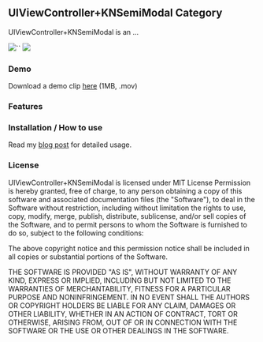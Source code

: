 ## UIViewController+KNSemiModal Category

UIViewController+KNSemiModal is an ...

<img src="https://github.com/kentnguyen/KNPathTableViewController/blob/master/screenshot1.png?raw=true" />``
<img src="https://github.com/kentnguyen/KNPathTableViewController/blob/master/screenshot2.png?raw=true" />

### Demo

Download a demo clip [here](https://github.com/kentnguyen/KNPathTableViewController/blob/master/demo_clip.mov?raw=true) (1MB, .mov)

### Features


### Installation / How to use

Read my [blog post](http://kentnguyen.com/ios/) for detailed usage.

### License

UIViewController+KNSemiModal is licensed under MIT License
Permission is hereby granted, free of charge, to any person obtaining a copy
of this software and associated documentation files (the "Software"), to deal
in the Software without restriction, including without limitation the rights
to use, copy, modify, merge, publish, distribute, sublicense, and/or sell
copies of the Software, and to permit persons to whom the Software is
furnished to do so, subject to the following conditions:

The above copyright notice and this permission notice shall be included in
all copies or substantial portions of the Software.

THE SOFTWARE IS PROVIDED "AS IS", WITHOUT WARRANTY OF ANY KIND, EXPRESS OR
IMPLIED, INCLUDING BUT NOT LIMITED TO THE WARRANTIES OF MERCHANTABILITY,
FITNESS FOR A PARTICULAR PURPOSE AND NONINFRINGEMENT. IN NO EVENT SHALL THE
AUTHORS OR COPYRIGHT HOLDERS BE LIABLE FOR ANY CLAIM, DAMAGES OR OTHER
LIABILITY, WHETHER IN AN ACTION OF CONTRACT, TORT OR OTHERWISE, ARISING FROM,
OUT OF OR IN CONNECTION WITH THE SOFTWARE OR THE USE OR OTHER DEALINGS IN
THE SOFTWARE.
